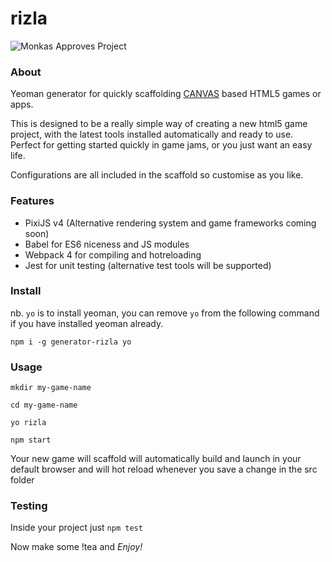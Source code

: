 # rizla

![Monkas Approves Project](https://i.imgur.com/saNTXPD.png)

### About

Yeoman generator for quickly scaffolding [CANVAS](https://developer.mozilla.org/en-US/docs/Web/API/Canvas_API) based HTML5 games or apps.

This is designed to be a really simple way of creating a new html5 game project, with the latest
tools installed automatically and ready to use.  Perfect for getting started quickly in game jams, or
you just want an easy life.

Configurations are all included in the scaffold so customise as you like.

### Features

- PixiJS v4 (Alternative rendering system and game frameworks coming soon)
- Babel for ES6 niceness and JS modules
- Webpack 4 for compiling and hotreloading
- Jest for unit testing (alternative test tools will be supported)

### Install 
nb. ```yo``` is to install yeoman, you can remove `yo` from the following command if you have installed yeoman already.

`npm i -g generator-rizla yo`

### Usage

```
mkdir my-game-name

cd my-game-name

yo rizla

npm start
```

Your new game will scaffold will automatically build and launch in your default browser and will hot reload whenever you
save a change in the src folder


### Testing

Inside your project just `npm test`

Now make some !tea and *Enjoy!*
